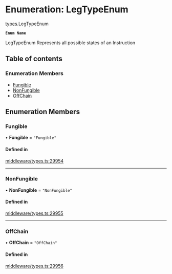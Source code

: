 # Enumeration: LegTypeEnum

[types](../wiki/types).LegTypeEnum

**`Enum Name`**

 LegTypeEnum
 Represents all possible states of an Instruction

## Table of contents

### Enumeration Members

- [Fungible](../wiki/types.LegTypeEnum#fungible)
- [NonFungible](../wiki/types.LegTypeEnum#nonfungible)
- [OffChain](../wiki/types.LegTypeEnum#offchain)

## Enumeration Members

### Fungible

• **Fungible** = ``"Fungible"``

#### Defined in

[middleware/types.ts:29954](https://github.com/PolymeshAssociation/polymesh-sdk/blob/2d3ac2ae/src/middleware/types.ts#L29954)

___

### NonFungible

• **NonFungible** = ``"NonFungible"``

#### Defined in

[middleware/types.ts:29955](https://github.com/PolymeshAssociation/polymesh-sdk/blob/2d3ac2ae/src/middleware/types.ts#L29955)

___

### OffChain

• **OffChain** = ``"OffChain"``

#### Defined in

[middleware/types.ts:29956](https://github.com/PolymeshAssociation/polymesh-sdk/blob/2d3ac2ae/src/middleware/types.ts#L29956)
